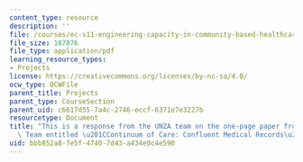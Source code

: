 ```yaml
---
content_type: resource
description: ''
file: /courses/ec-s11-engineering-capacity-in-community-based-healthcare-fall-2005/bbb852a87e5f47407d43a434e0c4e590_MITEC_S11F05_dlg_mod2_feedb.pdf
file_size: 187876
file_type: application/pdf
learning_resource_types:
- Projects
license: https://creativecommons.org/licenses/by-nc-sa/4.0/
ocw_type: OCWFile
parent_title: Projects
parent_type: CourseSection
parent_uid: c6617d55-7a4c-2746-eccf-6371e7e3227b
resourcetype: Document
title: "This is a response from the UNZA team on the one-page paper from the Linkages\
  \ Team entitled \u201CContinuum of Care: Confluent Medical Records\u201D"
uid: bbb852a8-7e5f-4740-7d43-a434e0c4e590
---
```

